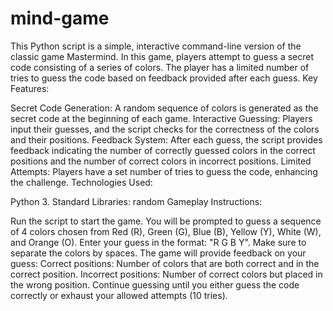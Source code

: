 # mind-game
This Python script is a simple, interactive command-line version of the classic game Mastermind. In this game, players attempt to guess a secret code consisting of a series of colors. The player has a limited number of tries to guess the code based on feedback provided after each guess.
Key Features:

Secret Code Generation: A random sequence of colors is generated as the secret code at the beginning of each game.
Interactive Guessing: Players input their guesses, and the script checks for the correctness of the colors and their positions.
Feedback System: After each guess, the script provides feedback indicating the number of correctly guessed colors in the correct positions and the number of correct colors in incorrect positions.
Limited Attempts: Players have a set number of tries to guess the code, enhancing the challenge.
Technologies Used:

Python 3.
Standard Libraries: random
Gameplay Instructions:

Run the script to start the game.
You will be prompted to guess a sequence of 4 colors chosen from Red (R), Green (G), Blue (B), Yellow (Y), White (W), and Orange (O).
Enter your guess in the format: "R G B Y". Make sure to separate the colors by spaces.
The game will provide feedback on your guess:
Correct positions: Number of colors that are both correct and in the correct position.
Incorrect positions: Number of correct colors but placed in the wrong position.
Continue guessing until you either guess the code correctly or exhaust your allowed attempts (10 tries).
